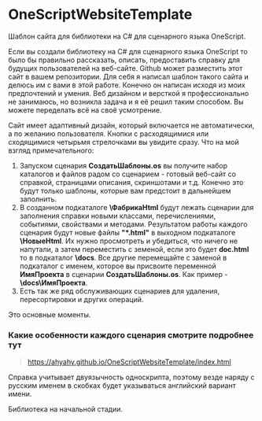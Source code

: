 # OneScriptWebsiteTemplate
Шаблон сайта для библиотеки на C# для сценарного языка OneScript.

Если вы создали библиотеку на C# для сценарного языка OneScript то было бы правильно рассказать, описать, 
предоставить справку для будущих пользователей на веб-сайте. Github может разместить этот сайт в вашем репозитории.
Для себя я написал шаблон такого сайта и делюсь им с вами в этой работе. Конечно он написан исходя из моих предпочтений и умения. 
Веб дизайном и версткой я профессионально не занимаюсь, но возникла задача и я её решил таким способом. Вы можете переделать всё на своё усмотрение.  

Сайт имеет адаптивный дизайн, который включается не автоматически, а по желанию пользователя. Кнопки с расходящимися или сходящимися 
четырьмя стрелочками вы увидите сразу. 
Что на мой взгляд примечательного:
1. Запуском сценария **СоздатьШаблоны.os** вы получите набор каталогов и файлов радом со сценарием - готовый веб-сайт со справкой, 
страницами описания, скриншотами и т.д. Конечно это будут только шаблоны, которые вам предстоит в дальнейшем заполнить.
2. В созданном подкаталоге **\ФабрикаHtml** будут лежать сценарии для заполнения справки новыми классами, перечислениями, событиями, свойствами и методами.
Результатом работы каждого сценария будут новые файлы **"*.html"** в выходном подкаталоге **\НовыеHtml**. Их нужно просмотреть и убедиться, что ничего не напутали, 
а затем переместить с земеной, если это будет **doc.html** то в подкаталог **\docs**. Все другие перемещайте с заменой в подкаталог с именем, которое вы 
присвоите переменной **ИмяПроекта** в сценарии **СоздатьШаблоны.os**. Как пример - **\docs\ИмяПроекта**.  
3. Есть так же ряд обслуживающих сценариев для удаления, пересортировки и других операций.

Это основные моменты. 

### Какие особенности каждого сценария смотрите подробнее тут

> <https://ahyahy.github.io/OneScriptWebsiteTemplate/index.html>

Справка учитывает двуязычность односкрипта, поэтому везде наряду с русским именем в скобках будет указываться английский вариант имени.  

Библиотека на начальной стадии.
